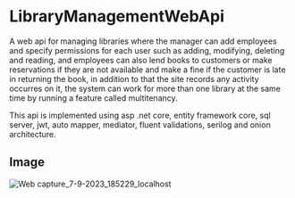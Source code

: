 # LibraryManagementWebApi

A web api for managing libraries where the manager can add employees and specify permissions for each user such as adding, modifying, deleting and reading, and employees can also lend books to customers or make reservations if they are not available and make a fine if the customer is late in returning the book, in addition to that the site records any activity occurres on it, the system can work for more than one library at the same time by running a feature called multitenancy.

This api is implemented using asp .net core, entity framework core, sql server, jwt, auto mapper, mediator, fluent validations, serilog and onion architecture.

## Image
![Web capture_7-9-2023_185229_localhost](https://github.com/hema325/LibraryManagementWebApi/assets/74411228/e8404a1f-9ec1-4000-b46d-042bfe7c70e5)
